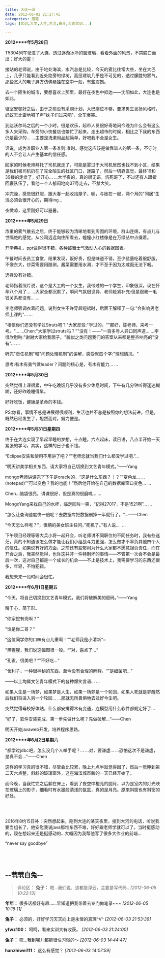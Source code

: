 ```yaml
---
title: 大连一周
date: 2012-06-02 21:27:41
categories: 随笔
tags: [实训,大学,人生,生活,奋斗,大连实训...]

---
```

**2012****年5月28日**

T5304列车驶进了大连，透过逐渐冰冷的窗玻璃，看着外面的风景，不禁脱口而出：好大的雾！

接站的老师说，由于地处海滨，水汽总是比较，今天的雾比往常大些，坐在大巴上，几乎只能看到近处路旁的绿树，高层建筑几乎是不可见的，透过朦胧的雾气，那些宽大的电子屏方仿佛悬挂在空中一般，有些震撼。

去一个陌生的城市，要想喜欢上那里，最好在夜色中抵达——沈阳如此，大连也是如此。

寝室安顿好之后，由于之前没有采购计划，大巴座位不够，要求男生发扬风格时，蚂蚁无比雷地喊了声"妹子们过来吧"，全车爆笑。

到达沃尔玛之后的一个小时，很是欢乐，超市人员很好奇地问今晚为什么会有这么多人来采购，车旁的小快餐店也繁忙了起来。走出超市的时候，相比之下我的东西仍是最少的... ...主要是洗漱用品超简单，好吧我不全是女生。

话说，成为准职业人第一条准则:准时。感觉这应该是做靠谱人的第一条，不守时的人不会让人产生基本的信任感。

回家的时候老师拜托了司机就走了，可能是雾过于大司机居然也找不到小区，结果是我们被司机扔在了完全陌生的社区门口，迷路了，然后一切靠直觉，最终19和39楼的走岔了，好开心... ...大半夜的，真的很无语，坑死哥了，不过还有人跟错回寝队伍了，看他一个人郁闷地向37号走去，不禁大笑。

冲完澡，感觉很舒服，跟大春一起收拾屋子，呃，与她在一起，两个月的"同居"生活必须会很开心的，期待ing...

夜微凉，这里刚好可以避暑。

**2012****年5月29日**

浓重的雾气散去之后，终于能够较为清晰地看到周围的环境，群山连绵，有点儿与世隔绝的感觉，从公司远远向住所看去，幢幢小红楼像是在万绿丛中点缀着。

开学典礼，ppt做得很不错，各种鼓舞士气激动人心的数据图表。

午餐时间去员工食堂，结果发现，饭好贵，但是味道不错，至少盐量吃着很舒服，不像东大，炒菜需要用醋涮，酱菜需要用水涮，才不至于因为太咸而无法下咽。

选择没有对错。

老师指着照片说，这个是大工的一个女生，我带过的一个学生，印象很深，现在怀孕八个月了... ...大家全都沉默了，瞬间气氛很诡异，老师赶紧补充:但是跟我一毛钱关系都没有... ...

李老师强调衣着问题，说到女生不许穿超短裙时，后面王解释了一句:"会影响男老师上课的"... ...

"相信你们还没有学过Struts吧？"大家反驳:"学过的。""那好，陈老师，来考一考。"... ...Chen:"大家学过struts吗？""没有！——"一百多号人异口同声道... ...李很欣慰呐:"谢谢大家给我面子。"貌似之类问题我们的答案从来都是整齐响亮的"没有"... ...

听完"责任机制"和"问题处理机制"的讲解，感受就四个字:"理想情况。"

思考:有木有勇气做leader？问题的核心是，有木有能力... ...

**2012****年5月30日**

突然觉得上课很累，中午吃晚饭几乎没有多少休息时间，下午有几分钟听得迷迷糊糊，还好昨晚睡得早。

好好吃饭，健康是革命的本钱。

PS:你看，事情不总是进展得很顺利，生活也并不总是按照你的想法前进，但是，既然已经发生了，坦然面对，努力便是。

**2012****年5月31日星期四**

终于在大连实现了早起早睡的梦想，十点睡，六点起床，读日语，八点半开始一天紧张的学习，其实，这样的日子也不错。

“Eclipse安装和使用不用讲了吧？“”老师您就当我们什么都没学过吧.”…

“明天讲美学相关东西，请大家将自己切换到文艺青年模式。”——Yang

mongo老师讲课完了下午是oracle的，“这是什么东西？！？““变色龙… …(notepad)””可以变色？我的也能！”然后他开始在自己的数据库窗口变色… …

Chen…脑袋很亮，讲课很好，但是真的很磨叽… …

MongoYang来找自己的水杯，临走回眸一笑，“记得27017，不是1521啊”… …

“怎么让查询速度快一倍呢？去数据库把数据删掉一半就行了。“…——Chen

“今天怎么样呢？”，很萌的美女班主任问，”死机了。”有人说…  …

下午项目经理等等大兵小将一起开会，听老师讲不同职位的不同任务时，我有些迷茫，真的不知道该怎么做才能让我们小组战斗力更强，怎么做才不辜负其他四个人的信任。如果说有好的方面，之前还有些郁闷为什么大家都不愿意担负责任，而在开会之后，我突然觉得，也许这并非一件特别坏的事情——不管第一次会不会是最后一次，这对自己都是一个成长的机会——不止是技术上，我需要学习的东西还很多，年轻，不怕犯错。

我想未来一段时间会很忙。

**2012****年6月1日星期五**

“今天，将自己切换到文艺青年模式，我们将破解美的密码。”——Yang

精于心，简于形。

“你家蛇有壳啊？”

“谁是你二哥？“

“这位同学你的口味有点儿重啊！“”老师我是小清新“~

“黑猩猩，我们说这幅图很一般。“”对，露点了…“

“孔雀，很美吧？“”不好吃…“

“舍利子，一种很神秘的东西，至今没有合理的解释。“”是细菌吧…“

——以上均属文艺青年模式下的各种爆笑言语… …

如果人生是一场梦，如果梦是人生，如果一场梦是一个轮回，如果人死就是梦醒然后我们将进入另一个轮回... …那就无所畏惧地去过好今生吧。

突然觉得母校好体贴，什么都安排得木有变通，连模型用什么软件都规定好了…

“好了，软件安装完成，第一步先做什么呢？先做破解…“——Chen

明天开始javaweb开发，培养程序思路。

**2012****年6月2日星期六**

“都学过jdbc吧，怎么没几个人举手呢？… …对，要谦虚… …恐怕这次不是谦虚，是真不会…”——Chen

这样的学习真的很不错，尽管会比较累，晚上九点半就觉得困了，然后一觉睡到第二天六点整，斜斜的玻璃窗外，这座海滨城市新的一天已经开始了。

而今晚，当我忙完之后躺在床上，看到了夜空中橙亮的圆月，以为是室内的灯光映在玻璃上的影子，细看时有水墨般清浅的氤氲，真的是月亮。原来斜窗也有斜窗的好处。

<br /><br />

2016年8约15日补：突然想起来，刚到大连的某天夜里，接到大河的电话，听说我要当组长了，他安慰我说java那堆东西不难，好好跟老师学就可以了。当时挺感动的，现在想起来还是挺感动的...大概因为我帮他写了很多大作业的前端...

“never say goodbye”

<br /><br />

--茕茕白兔--
---
>评论区：
>**兔子：** 嗯...我们说，这都是浮云，主要是写代码..  *[2012-06-05 10:22:13]*
>
**年年：** 很多话都好有趣……早知道把我带着去专门做笔录~~~  *[2012-06-05 10:16:11]*
>
**兔子：** 必须的，好好学习天天向上是永恒的真理^V^  *[2012-06-03 21:53:36]*
>
**yfwz100：** 呵呵，看来实训大有收获。  *[2012-06-03 21:24:00]*
>
**兔子：** 嗯…我到哪儿都能很快习惯的～  *[2012-06-03 14:44:47]*
>
**hanzhiwei111：** 这么有感觉？  *[2012-06-03 14:07:59]*
>
